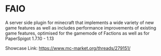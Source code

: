# FAIO
A server side plugin for minecraft that implements a wide variety of new game features as well as includes performance improvements of existing game features, optimised for the gamemode of Factions as well as for PaperSpigot 1.7.10 - 1.13

Showcase Link: https://www.mc-market.org/threads/279151/
